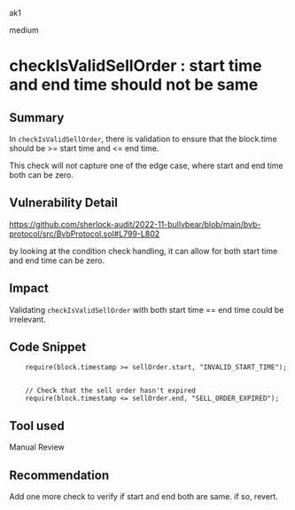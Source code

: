 ak1

medium

# checkIsValidSellOrder : start time and end time should not be same

## Summary
In `checkIsValidSellOrder`, there is validation to ensure that the block.time should be >= start time and <= end time.

This check will not capture one of the edge case, where start and end time both can be zero.

## Vulnerability Detail

https://github.com/sherlock-audit/2022-11-bullvbear/blob/main/bvb-protocol/src/BvbProtocol.sol#L799-L802

by looking at the condition check handling, it can allow for both start time and end time can be zero.

## Impact

Validating `checkIsValidSellOrder` with both start time == end time could be irrelevant.

## Code Snippet

        require(block.timestamp >= sellOrder.start, "INVALID_START_TIME");


        // Check that the sell order hasn't expired
        require(block.timestamp <= sellOrder.end, "SELL_ORDER_EXPIRED");

## Tool used

Manual Review

## Recommendation
Add one more check to verify if start and end both are same. if so, revert.

